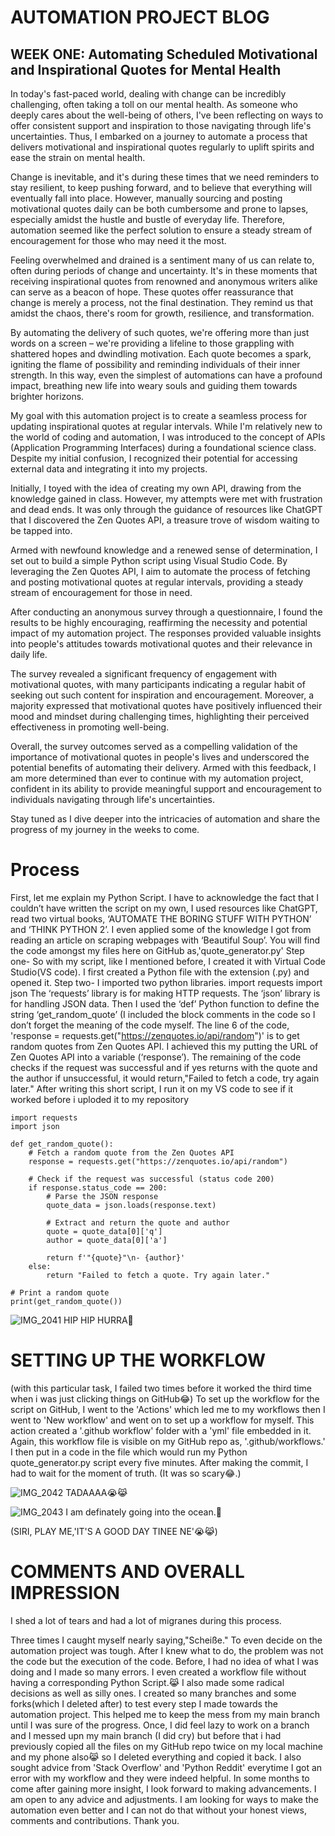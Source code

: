 # AUTOMATION PROJECT BLOG

## WEEK ONE: Automating Scheduled Motivational and Inspirational Quotes for Mental Health

In today's fast-paced world, dealing with change can be incredibly challenging, often taking a toll on our mental health. As someone who deeply cares about the well-being of others, I've been reflecting on ways to offer consistent support and inspiration to those navigating through life's uncertainties. Thus, I embarked on a journey to automate a process that delivers motivational and inspirational quotes regularly to uplift spirits and ease the strain on mental health.

Change is inevitable, and it's during these times that we need reminders to stay resilient, to keep pushing forward, and to believe that everything will eventually fall into place. However, manually sourcing and posting motivational quotes daily can be both cumbersome and prone to lapses, especially amidst the hustle and bustle of everyday life. Therefore, automation seemed like the perfect solution to ensure a steady stream of encouragement for those who may need it the most.

Feeling overwhelmed and drained is a sentiment many of us can relate to, often during periods of change and uncertainty. It's in these moments that receiving inspirational quotes from renowned and anonymous writers alike can serve as a beacon of hope. These quotes offer reassurance that change is merely a process, not the final destination. They remind us that amidst the chaos, there's room for growth, resilience, and transformation.

By automating the delivery of such quotes, we're offering more than just words on a screen – we're providing a lifeline to those grappling with shattered hopes and dwindling motivation. Each quote becomes a spark, igniting the flame of possibility and reminding individuals of their inner strength. In this way, even the simplest of automations can have a profound impact, breathing new life into weary souls and guiding them towards brighter horizons.

My goal with this automation project is to create a seamless process for updating inspirational quotes at regular intervals. While I'm relatively new to the world of coding and automation, I was introduced to the concept of APIs (Application Programming Interfaces) during a foundational science class. Despite my initial confusion, I recognized their potential for accessing external data and integrating it into my projects.

Initially, I toyed with the idea of creating my own API, drawing from the knowledge gained in class. However, my attempts were met with frustration and dead ends. It was only through the guidance of resources like ChatGPT that I discovered the Zen Quotes API, a treasure trove of wisdom waiting to be tapped into.

Armed with newfound knowledge and a renewed sense of determination, I set out to build a simple Python script using Visual Studio Code. By leveraging the Zen Quotes API, I aim to automate the process of fetching and posting motivational quotes at regular intervals, providing a steady stream of encouragement for those in need.

After conducting an anonymous survey through a questionnaire, I found the results to be highly encouraging, reaffirming the necessity and potential impact of my automation project. The responses provided valuable insights into people's attitudes towards motivational quotes and their relevance in daily life.

The survey revealed a significant frequency of engagement with motivational quotes, with many participants indicating a regular habit of seeking out such content for inspiration and encouragement. Moreover, a majority expressed that motivational quotes have positively influenced their mood and mindset during challenging times, highlighting their perceived effectiveness in promoting well-being.

Overall, the survey outcomes served as a compelling validation of the importance of motivational quotes in people's lives and underscored the potential benefits of automating their delivery. Armed with this feedback, I am more determined than ever to continue with my automation project, confident in its ability to provide meaningful support and encouragement to individuals navigating through life's uncertainties.

Stay tuned as I dive deeper into the intricacies of automation and share the progress of my journey in the weeks to come.


# Process
First, let me explain my Python Script. I have to acknowledge the fact that I couldn’t have written the script on my own, I used resources like ChatGPT, read two virtual books, ‘AUTOMATE THE BORING STUFF WITH PYTHON’ and ‘THINK PYTHON 2’. I even applied some of the knowledge I got from reading an article on scraping webpages with ‘Beautiful Soup’. 
You will find the code amongst my files here on GitHub as,'quote_generator.py'
Step one- So with my script, like I mentioned before, I created it with Virtual Code Studio(VS code). I first created a Python file with the extension (.py) and opened it. 
Step two- I imported two python libraries.
import requests 
import json
The ‘requests’ library is for making HTTP requests.
The ‘json’ library is for handling JSON data. 
Then I used the ‘def’ Python function to define the string ‘get_random_quote’
(I included the block comments in the code so I don’t forget the meaning of the code myself. 
The line 6 of the code, 'response = requests.get("https://zenquotes.io/api/random")' is to get random quotes from Zen Quotes API. I achieved this my putting the URL of Zen Quotes API into a variable (‘response’).
The remaining of the code checks if the request was successful and if yes returns with the quote and the author if unsuccessful, it would return,"Failed to fetch a code, try again later."
After writing this short script, I run it on my VS code to see if it worked before i uploded it to my repository

```
import requests
import json

def get_random_quote():
    # Fetch a random quote from the Zen Quotes API
    response = requests.get("https://zenquotes.io/api/random")

    # Check if the request was successful (status code 200)
    if response.status_code == 200:
        # Parse the JSON response
        quote_data = json.loads(response.text)

        # Extract and return the quote and author
        quote = quote_data[0]['q']
        author = quote_data[0]['a']

        return f'"{quote}"\n- {author}'
    else:
        return "Failed to fetch a quote. Try again later."

# Print a random quote
print(get_random_quote())

```

![IMG_2041](https://github.com/23W-GBAC/AmaAdusei/assets/148862738/522e1bb9-fa61-4f7f-bcb8-66aa983b67a8)
HIP HIP HURRA🥳
# SETTING UP THE WORKFLOW
(with this particular task, I failed two times before it worked the third time when i was just clicking things on GitHub😂)
To set up the workflow for the script on GitHub, I went to the 'Actions' which led me to my workflows then I went to 'New workflow' and went on to set up a workflow for myself.  This action created a '.github workflow' folder with a 'yml' file embedded in it. Again, this workflow file is visible on my GitHub repo as, '.github/workflows.'
I then put in a code in the file which would run my Python quote_generator.py script every five minutes. After making the commit, I had to wait for the moment of truth. (It was so scary😂.)

![IMG_2042](https://github.com/23W-GBAC/AmaAdusei/assets/148862738/10602e68-7151-418c-9ef3-9136fc7f6830)
TADAAAA😭😹

![IMG_2043](https://github.com/23W-GBAC/AmaAdusei/assets/148862738/463cf264-5224-4c34-9659-134d3fd06425)
I am definately going into the ocean.🤩

(SIRI, PLAY ME,'IT'S A GOOD DAY TINEE NE'😭😹)

# COMMENTS AND OVERALL IMPRESSION 
I shed a lot of tears and had a lot of migranes during this process.

Three times I caught myself nearly  saying,"Scheiße." To even decide on the automation project was tough.
After I knew what to do, the problem was not the code but the execution of the code. Before, I had no idea of what I was doing and I made so many errors. I even created a workflow file without having a corresponding Python Script.😹
I also made some radical decisions as well as silly ones. I created so many branches and some forks(which I deleted after) to test every step I made towards the automation project. This helped me to keep the mess from my main branch until I was sure of the progress. Once, I did feel lazy to work on a branch and I messed upn my main branch (I did cry) but before that i had previously copied all the files on my GitHub repo twice on my local machine and my phone also😹 so I deleted everything and copied it back.
I also sought advice from 'Stack Overflow' and 'Python Reddit' everytime I got an error with my workflow and they were indeed helpful.
In some months to come after gaining more insight, I look forward to making advancements.
I am open to any advice and adjustments. I am looking for ways to make the automation even better and I can not do that without your honest views, comments and contributions. Thank you.

